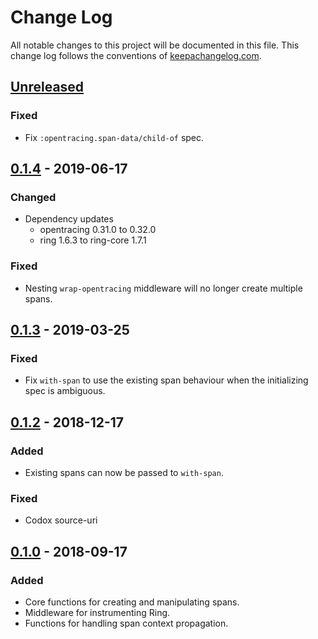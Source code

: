 # Change Log

All notable changes to this project will be documented in this file. This change log follows the conventions of [keepachangelog.com](http://keepachangelog.com/).

## [Unreleased]
### Fixed
- Fix `:opentracing.span-data/child-of` spec.

## [0.1.4] - 2019-06-17
### Changed
- Dependency updates
  - opentracing 0.31.0 to 0.32.0
  - ring 1.6.3 to ring-core 1.7.1

### Fixed
- Nesting `wrap-opentracing` middleware will no longer create multiple spans.

## [0.1.3] - 2019-03-25
### Fixed
- Fix `with-span` to use the existing span behaviour when the initializing spec is ambiguous.

## [0.1.2] - 2018-12-17
### Added
- Existing spans can now be passed to `with-span`.

### Fixed
- Codox source-uri

## [0.1.0] - 2018-09-17
### Added
- Core functions for creating and manipulating spans.
- Middleware for instrumenting Ring.
- Functions for handling span context propagation.

[Unreleased]: https://github.com/alvinfrancis/opentracing-clj/compare/v0.1.4...HEAD
[0.1.4]: https://github.com/alvinfrancis/opentracing-clj/compare/v0.1.3...v0.1.4
[0.1.3]: https://github.com/alvinfrancis/opentracing-clj/compare/v0.1.2...v0.1.3
[0.1.2]: https://github.com/alvinfrancis/opentracing-clj/compare/v0.1.0...v0.1.2
[0.1.0]: https://github.com/alvinfrancis/opentracing-clj/compare/284ca4ca0bfadf860c46403c69fd0b313128e6ed...v0.1.0
